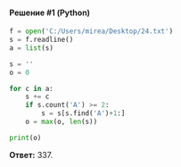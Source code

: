 #### Решение #1 (Python)
```python
f = open('C:/Users/mirea/Desktop/24.txt')
s = f.readline()
a = list(s)

s = ''
o = 0

for c in a:
    s += c
    if s.count('A') >= 2:
        s = s[s.find('A')+1:]
    o = max(o, len(s))

print(o)
```
**Ответ:** 337.
